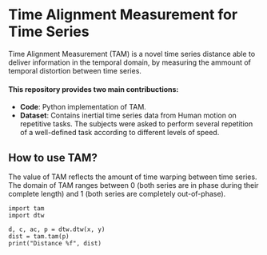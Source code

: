 # Time Alignment Measurement for Time Series

Time Alignment Measurement (TAM) is a novel time series distance able to deliver information in the temporal domain, by measuring the ammount of temporal distortion between time series.

#### This repository provides two main contribuctions:
- **Code**: Python implementation of TAM.
- **Dataset**: Contains inertial time series data from Human motion on repetitive tasks. The subjects were asked to perform several repetition of a well-defined task according to different levels of speed.

## How to use TAM?
The value of TAM reflects the amount of time warping between time series. The domain of TAM ranges between 0 (both series are in phase during their complete length) and 1 (both series are completely out-of-phase).

```
import tam
import dtw

d, c, ac, p = dtw.dtw(x, y)
dist = tam.tam(p)
print("Distance %f", dist)
```
